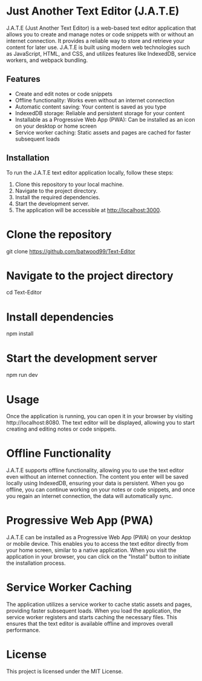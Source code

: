 # Just Another Text Editor (J.A.T.E)

J.A.T.E (Just Another Text Editor) is a web-based text editor application that allows you to create and manage notes or code snippets with or without an internet connection. It provides a reliable way to store and retrieve your content for later use. J.A.T.E is built using modern web technologies such as JavaScript, HTML, and CSS, and utilizes features like IndexedDB, service workers, and webpack bundling.

## Features

- Create and edit notes or code snippets
- Offline functionality: Works even without an internet connection
- Automatic content saving: Your content is saved as you type
- IndexedDB storage: Reliable and persistent storage for your content
- Installable as a Progressive Web App (PWA): Can be installed as an icon on your desktop or home screen
- Service worker caching: Static assets and pages are cached for faster subsequent loads

## Installation

To run the J.A.T.E text editor application locally, follow these steps:

1. Clone this repository to your local machine.
2. Navigate to the project directory.
3. Install the required dependencies.
4. Start the development server.
5. The application will be accessible at [http://localhost:3000](http://localhost:3000).

# Clone the repository
git clone https://github.com/batwood99/Text-Editor

# Navigate to the project directory
cd Text-Editor

# Install dependencies
npm install

# Start the development server
npm run dev

# Usage
Once the application is running, you can open it in your browser by visiting http://localhost:8080. The text editor will be displayed, allowing you to start creating and editing notes or code snippets.

# Offline Functionality
J.A.T.E supports offline functionality, allowing you to use the text editor even without an internet connection. The content you enter will be saved locally using IndexedDB, ensuring your data is persistent. When you go offline, you can continue working on your notes or code snippets, and once you regain an internet connection, the data will automatically sync.

# Progressive Web App (PWA)
J.A.T.E can be installed as a Progressive Web App (PWA) on your desktop or mobile device. This enables you to access the text editor directly from your home screen, similar to a native application. When you visit the application in your browser, you can click on the "Install" button to initiate the installation process.

# Service Worker Caching
The application utilizes a service worker to cache static assets and pages, providing faster subsequent loads. When you load the application, the service worker registers and starts caching the necessary files. This ensures that the text editor is available offline and improves overall performance.

# License
This project is licensed under the MIT License.